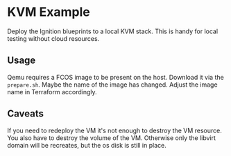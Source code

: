 # KVM Example

Deploy the Ignition blueprints to a local KVM stack. This is handy for local testing without cloud resources.

## Usage

Qemu requires a FCOS image to be present on the host. Download it via the `prepare.sh`.
Maybe the name of the image has changed. Adjust the image name in Terraform accordingly.

## Caveats

If you need to redeploy the VM it's not enough to destroy the VM resource.
You also have to destroy the volume of the VM. Otherwise only the libvirt domain will be recreates,
but the os disk is still in place.

